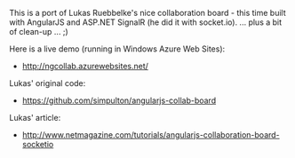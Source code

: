 This is a port of Lukas Ruebbelke's nice collaboration board - this time built with AngularJS and ASP.NET SignalR (he did it with socket.io).
... plus a bit of clean-up ... ;)

Here is a live demo (running in Windows Azure Web Sites):

* http://ngcollab.azurewebsites.net/


Lukas' original code:
 
* https://github.com/simpulton/angularjs-collab-board

Lukas' article:

* http://www.netmagazine.com/tutorials/angularjs-collaboration-board-socketio


